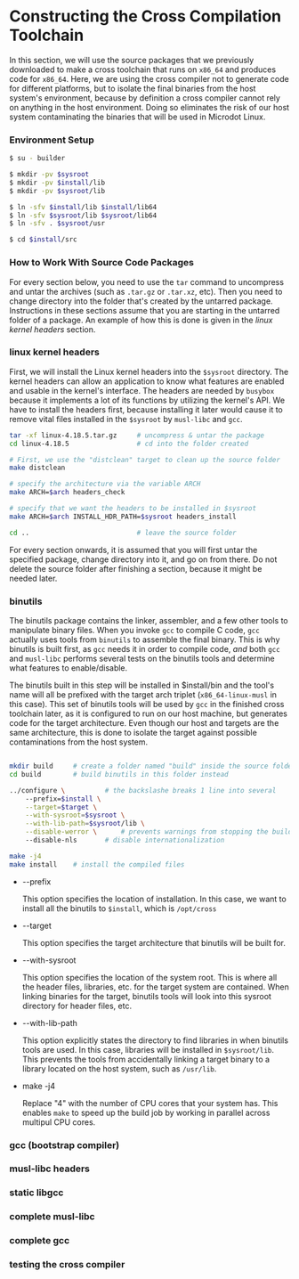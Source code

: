# Constructing the Cross Compilation Toolchain

In this section, we will use the source packages that we previously
downloaded to make a cross toolchain that runs on `x86_64` and produces
code for `x86_64`. Here, we are using the cross compiler not to generate
code for different platforms, but to isolate the final binaries from
the host system's environment, because by definition a cross compiler
cannot rely on anything in the host environment. Doing so eliminates the
risk of our host system contaminating the binaries that will be used
in Microdot Linux.


### Environment Setup

```bash
$ su - builder

$ mkdir -pv $sysroot
$ mkdir -pv $install/lib
$ mkdir -pv $sysroot/lib

$ ln -sfv $install/lib $install/lib64
$ ln -sfv $sysroot/lib $sysroot/lib64
$ ln -sfv . $sysroot/usr

$ cd $install/src 
```

### How to Work With Source Code Packages

For every section below, you need to use the `tar` command to uncompress
and untar the archives (such as `.tar.gz` or `.tar.xz`, etc). Then you
need to change directory into the folder that's created by the untarred
package. Instructions in these sections assume that you are starting in the
untarred folder of a package. An example of how this is done is given in
the _linux kernel headers_ section.

### linux kernel headers

First, we will install the Linux kernel headers into the `$sysroot`
directory. The kernel headers can allow an application to know what
features are enabled and usable in the kernel's interface. The headers
are needed by `busybox` because it implements a lot of its functions
by utilizing the kernel's API. We have to install the headers first,
because installing it later would cause it to remove vital files installed
in the `$sysroot` by `musl-libc` and `gcc`.

```bash
tar -xf linux-4.18.5.tar.gz		# uncompress & untar the package
cd linux-4.18.5					# cd into the folder created

# First, we use the "distclean" target to clean up the source folder
make distclean					

# specify the architecture via the variable ARCH
make ARCH=$arch headers_check

# specify that we want the headers to be installed in $sysroot
make ARCH=$arch INSTALL_HDR_PATH=$sysroot headers_install

cd ..							# leave the source folder
```

For every section onwards, it is assumed that you will first untar the
specified package, change directory into it, and go on from there. Do
not delete the source folder after finishing a section, because it might
be needed later.

### binutils

The binutils package contains the linker, assembler, and a few other tools
to manipulate binary files. When you invoke `gcc` to compile C code,
`gcc` actually uses tools from `binutils` to assemble the final binary.
This is why binutils is built first, as `gcc` needs it in order to compile
code, _and_ both `gcc` and `musl-libc` performs several tests on the
binutils tools and determine what features to enable/disable.

The binutils built in this step will be installed in $install/bin and the
tool's name will all be prefixed with the target arch triplet
(`x86_64-linux-musl` in this case). This set of binutils tools will be used
by `gcc` in the finished cross toolchain later, as it is configured to run
on our host machine, but generates code for the target architecture. Even
though our host and targets are the same architecture, this is done to
isolate the target against possible contaminations from the host system.

```bash

mkdir build		# create a folder named "build" inside the source folder
cd build		# build binutils in this folder instead

../configure \			# the backslashe breaks 1 line into several
	--prefix=$install \
	--target=$target \
	--with-sysroot=$sysroot \
	--with-lib-path=$sysroot/lib \
	--disable-werror \		# prevents warnings from stopping the build
	--disable-nls		# disable internationalization

make -j4
make install	# install the compiled files
```
* --prefix

	This option specifies the location of installation. In this case, we
	want to install all the binutils to `$install`, which is `/opt/cross`

* --target

	This option specifies the target architecture that binutils will
	be built for.

* --with-sysroot

	This option specifies the location of the system root. This is where
	all the header files, libraries, etc. for the target system are
	contained. When linking binaries for the target, binutils tools will
	look into this sysroot directory for header files, etc.

* --with-lib-path

	This option explicitly states the directory to find libraries in when
	binutils tools are used. In this case, libraries will be installed
	in `$sysroot/lib`. This prevents the tools from accidentally linking
	a target binary to a library located on the host system, such as
	`/usr/lib`.

* make -j4

	Replace "4" with the number of CPU cores that your system has. This
	enables `make` to speed up the build job by working in parallel across
	multipul CPU cores.


### gcc (bootstrap compiler)

### musl-libc headers

### static libgcc

### complete musl-libc

### complete gcc

### testing the cross compiler
